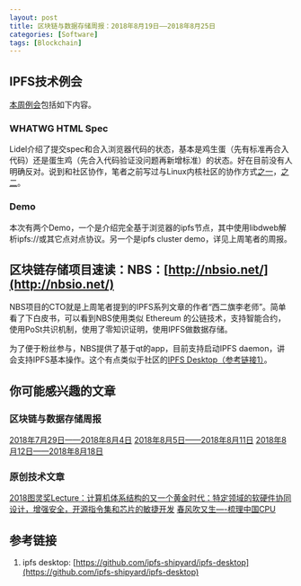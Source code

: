 ```yaml
---
layout: post
title: 区块链与数据存储周报：2018年8月19日——2018年8月25日
categories: [Software]
tags: [Blockchain]
---
```


## IPFS技术例会
[本周例会](https://v.qq.com/x/page/z0768mecwv6.html "IPFS技术例会2018年8月20日 ")包括如下内容。
### WHATWG HTML Spec
Lidel介绍了提交spec和合入浏览器代码的状态，基本是鸡生蛋（先有标准再合入代码）还是蛋生鸡（先合入代码验证没问题再新增标准）的状态。好在目前没有人明确反对。说到和社区协作，笔者之前写过与Linux内核社区的协作方式[之一](https://mp.weixin.qq.com/s?__biz=MzI5MzcwODYxMQ==&mid=2247483776&idx=1&sn=cfcd68120e95b3189b80e99f766bb6a4&chksm=ec6cb7acdb1b3eba24e78e672fce1ec48fc74fb138cdc4ccd5f8b85359ba61e7083e4581877b#rd "与社区共舞：如何追踪Linux内核社区最新动向（之一）")，[之二](https://mp.weixin.qq.com/s?__biz=MzI5MzcwODYxMQ==&mid=2247483834&idx=1&sn=c6c0ab3c10876a7a9c0952c3be32798f&chksm=ec6cb796db1b3e80b3c107e128b03f0c698acbe5279dc561fc4ac419301fe8808c05915ce108&token=1509033042&lang=zh_CN#rd "与社区共舞（之二）：例说如何了解Linux内核社区最新动向")。

### Demo
本次有两个Demo，一个是介绍完全基于浏览器的ipfs节点，其中使用libdweb解析ipfs://或其它点对点协议。另一个是ipfs cluster demo，详见上周笔者的周报。

## 区块链存储项目速读：NBS：[http://nbsio.net/](http://nbsio.net/)
NBS项目的CTO就是上周笔者提到的IPFS系列文章的作者“西二旗李老师”。简单看了下白皮书，可以看到NBS使用类似 Ethereum 的公链技术，支持智能合约，使用PoSt共识机制，使用了零知识证明，使用IPFS做数据存储。

为了便于粉丝参与，NBS提供了基于qt的app，目前支持启动IPFS daemon，讲会支持IPFS基本操作。这个有点类似于社区的[IPFS Desktop（参考链接1）](https://github.com/ipfs-shipyard/ipfs-desktop "ipfs desktop")。

## 你可能感兴趣的文章
### 区块链与数据存储周报
[2018年7月29日——2018年8月4日](https://mp.weixin.qq.com/s?__biz=MzI5MzcwODYxMQ==&mid=2247483851&idx=1&sn=31e6b017cf5a7cf34ac89fe7a5204c18&chksm=ec6cb7e7db1b3ef1c8f44a1ab2477bf94c084b79888c970f7e57fdd1be5c7d1418182c64ae54&scene=21#wechat_redirect)
[2018年8月5日——2018年8月11日](https://mp.weixin.qq.com/s?__biz=MzI5MzcwODYxMQ==&mid=2247483865&idx=1&sn=01c8edf1f03df9b991ab9574d8243431&chksm=ec6cb7f5db1b3ee3e7240ca3f2cf5e1096bba42d082ec3a1c176657063c23f695b1c605702ef&token=902989691&lang=zh_CN&scene=21#wechat_redirect)
[2018年8月12日——2018年8月18日](https://mp.weixin.qq.com/s?__biz=MzI5MzcwODYxMQ==&mid=2247483872&idx=1&sn=2b3726657013c60095720e4ada1b1d5b&chksm=ec6cb7ccdb1b3eda61a4f69b9b41065ffec551c406c404807439cba20fa625c730ab90b3b45a&token=1825062655&lang=zh_CN&scene=21#wechat_redirect)

### 原创技术文章
[2018图灵奖Lecture：计算机体系结构的又一个黄金时代：特定领域的软硬件协同设计，增强安全，开源指令集和芯片的敏捷开发](https://mp.weixin.qq.com/s?__biz=MzI5MzcwODYxMQ==&mid=2247483810&idx=1&sn=7da1d609b0d8d3c91a5fee82d2b5551a&chksm=ec6cb78edb1b3e98d5f201457d69c08565e28757be2ff36a97b40e5d1e24d5eeea006812b54a&scene=21#wechat_redirect)
[春风吹又生—-梳理中国CPU](https://mp.weixin.qq.com/s?__biz=MzI5MzcwODYxMQ==&mid=2247483744&idx=1&sn=c1e047036062dd97aae70cd8d6682f41&chksm=ec6cb74cdb1b3e5a9a21be4b24519a125e071461c02fb4e962c839e2647824ffd313d542b9ae&scene=21#wechat_redirect)

## 参考链接
1. ipfs desktop: [https://github.com/ipfs-shipyard/ipfs-desktop](https://github.com/ipfs-shipyard/ipfs-desktop)
